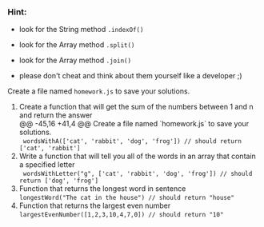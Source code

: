 ### Hint:

- look for the String method `.indexOf()`

- look for the Array method `.split()`

- look for the Array method `.join()`

- please don't cheat and think about them yourself like a developer ;)

Create a file named `homework.js` to save your solutions.

<ol>
  <li>Create a function that will get the sum of the numbers between 1 and n and return the answer
  <br>
	@@ -45,16 +41,4 @@ Create a file named `homework.js` to save your solutions.
  <br>
    <code > wordsWithA(['cat', 'rabbit', 'dog', 'frog']) // should return ['cat', 'rabbit']</code>
  </li>
  <li>Write a function that will tell you all of the words in an array that contain a specified letter
  <br>
    <code > wordsWithLetter("g", ['cat', 'rabbit', 'dog', 'frog']) // should return ['dog', 'frog']</code>
  </li>
  <li>Function that returns the longest word in sentence
  <br>
    <code>longestWord("The cat in the house") // should return "house"</code>
  </li>
  <li>Function that returns the largest even number
  <br>
    <code>largestEvenNumber([1,2,3,10,4,7,0]) // should return "10"</code>
  </li>
</ol>
